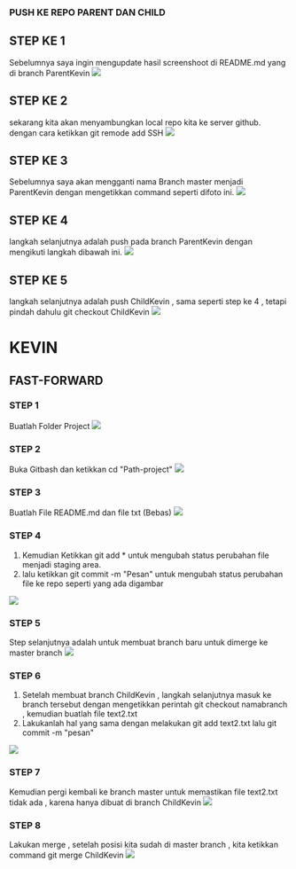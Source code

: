 ### PUSH KE REPO PARENT DAN CHILD

## STEP KE 1
Sebelumnya saya ingin mengupdate hasil screenshoot di README.md yang di branch ParentKevin
![](/img2/add%20ss.png)

## STEP KE 2
sekarang kita akan menyambungkan local repo kita ke server github. dengan cara ketikkan git remode add SSH
![](/img2/1.%20cek%20-v.png)

## STEP KE 3
Sebelumnya saya akan mengganti nama Branch master menjadi ParentKevin dengan mengetikkan command seperti difoto ini.
 ![](/img2/2.%20ganti%20nama%20branch%20master.png)

## STEP KE 4
langkah selanjutnya adalah push pada branch ParentKevin dengan mengikuti langkah dibawah ini.
![](/img2/3.%20git%20push.png)

## STEP KE 5
langkah selanjutnya adalah push ChildKevin , sama seperti step ke 4 , tetapi pindah dahulu git checkout ChildKevin
![](/img2/4.%20git%20push%20child.png)
# KEVIN

## FAST-FORWARD

### STEP 1
Buatlah Folder Project 
![](/img/1.%20Buat%20Folder%20Project.png)


### STEP 2
Buka Gitbash dan ketikkan cd "Path-project"
![](/img/2.%20Buka%20folder%20di%20git.png)

### STEP 3
Buatlah File README.md dan file txt (Bebas)
![](/img/3.%20Membuat%20README.png)

### STEP 4
1. Kemudian Ketikkan git add * untuk mengubah status perubahan file menjadi staging area.
2. lalu ketikkan git commit -m "Pesan" untuk mengubah status perubahan file ke repo seperti yang ada digambar

![](/img/4..png)

### STEP 5
Step selanjutnya adalah untuk membuat branch baru untuk dimerge ke master branch
![](/img/5..png)

### STEP 6
1. Setelah membuat branch ChildKevin , langkah selanjutnya masuk ke branch tersebut dengan mengetikkan perintah git checkout namabranch , kemudian buatlah file text2.txt
2. Lakukanlah hal yang sama dengan melakukan git add text2.txt lalu git commit -m "pesan"

![](/img/6.png)

### STEP 7
Kemudian pergi kembali ke branch master untuk memastikan file text2.txt tidak ada , karena hanya dibuat di branch ChildKevin
![](/img/7.png)

### STEP 8
Lakukan merge , setelah posisi kita sudah di master branch , kita ketikkan command git merge ChildKevin
![](/img/8.png)
